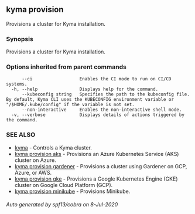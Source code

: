 ## kyma provision

Provisions a cluster for Kyma installation.

### Synopsis

Provisions a cluster for Kyma installation.

### Options inherited from parent commands

```
      --ci                  Enables the CI mode to run on CI/CD systems.
  -h, --help                Displays help for the command.
      --kubeconfig string   Specifies the path to the kubeconfig file. By default, Kyma CLI uses the KUBECONFIG environment variable or "/$HOME/.kube/config" if the variable is not set.
      --non-interactive     Enables the non-interactive shell mode.
  -v, --verbose             Displays details of actions triggered by the command.
```

### SEE ALSO

* [kyma](kyma.md)	 - Controls a Kyma cluster.
* [kyma provision aks](kyma_provision_aks.md)	 - Provisions an Azure Kubernetes Service (AKS) cluster on Azure.
* [kyma provision gardener](kyma_provision_gardener.md)	 - Provisions a cluster using Gardener on GCP, Azure, or AWS.
* [kyma provision gke](kyma_provision_gke.md)	 - Provisions a Google Kubernetes Engine (GKE) cluster on Google Cloud Platform (GCP).
* [kyma provision minikube](kyma_provision_minikube.md)	 - Provisions Minikube.

###### Auto generated by spf13/cobra on 8-Jul-2020

